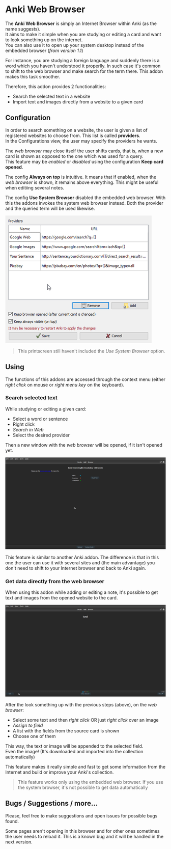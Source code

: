 # Anki Web Browser

The **Anki Web Browser** is simply an Internet Browser within Anki (as the name suggests).  
It aims to make it simple when you are studying or editing a card and want to look something up on the internet.  
You can also use it to open up your system desktop instead of the embedded browser (*from version 1.1*)

For instance, you are studying a foreign language and suddenly there is a word which you haven't understood it properlly. In such case it's common to shift to the web browser and make search for the term there. 
This addon makes this task smoother.  

Therefore, this addon provides 2 functionalities:  

* Search the selected text in a website
* Import text and images directly from a website to a given card

## Configuration

In order to search something on a website, the user is given a list of registered websites to choose from. This list is called **providers**.  
In the Configurations view, the user may specify the providers he wants.  

The *web browser* may close itself the user shifts cards, that is, when a new card is shown as opposed to the one which was used for a query.  
This feature may be *enabled* or *disabled* using the configuration **Keep card opened**.  

The config **Always on top** is intuitive. It means that if enabled, when the *web browser* is shown, it remains above everything. This might be useful when editiing several notes.  

The config **Use System Browser** disabled the embedded web browser. With this the addons invokes the system web browser instead. Both the provider and the queried term will be used likewise.  

![Config View](doc/anki-webb-config.png)

> This printscreen still haven't included the *Use System Browser* option.  

## Using

The functions of this addons are accessed through the context menu (either *right click* on mouse or *right menu key* on the keyboard).  

### Search selected text

While studying or editing a given card:  

* Select a word or sentence
* Right click
* *Search in Web*
* Select the desired provider

Then a new window with the *web browser* will be opened, if it isn't opened yet.  

![Web Browser on reviewer](doc/anki-webb-review.gif)

This feature is similar to another Anki addon. The difference is that in this one the user can use it with several sites and (the main advantage) you don't need to shift to your Internet browser and back to Anki again.  

### Get data directly from the web browser

When using this addon while adding or editing a note, it's possible to get text and images from the opened website to the card.  

![Editing from Web Browser](doc/anki-webb-edit.gif)

After the look something up with the previous steps (above), on the *web browser*:  

* Select some text and then *right click* OR just *right click* over an image
* *Assign to field*
* A list with the fields from the source card is shown
* Choose one of them

This way, the text or image will be appended to the selected field.  
Even the image! (It's downloaded and imported into the collection automatically)

This feature makes it really simple and fast to get some information from the Internet and build or improve your Anki's collection.  

> This feature works only using the embedded web browser. If you use the system browser, it's not possible to get data automatically

## Bugs / Suggestions / more...

Please, feel free to make suggestions and open issues for possible bugs found. 

Some pages aren't opening in this browser and for other ones sometimes the user needs to reload it. This is a known bug and it will be handled in the next version.